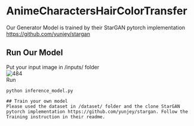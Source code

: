 # AnimeCharactersHairColorTransfer

Our Generator Model is trained by their StarGAN pytorch implementation https://github.com/yunjey/stargan

## Run Our Model
Put your input image in /inputs/ folder<br>
![484](https://user-images.githubusercontent.com/49235533/219293677-b4d1ae76-4241-4b57-bd59-095ed139e45f.JPG)
<br>
Run
~~~
python inference_model.py

## Train your own model
Please used the dataset in /dataset/ folder and the clone StarGAN pytorch implementation https://github.com/yunjey/stargan. Follow the Training instruction in their readme.
